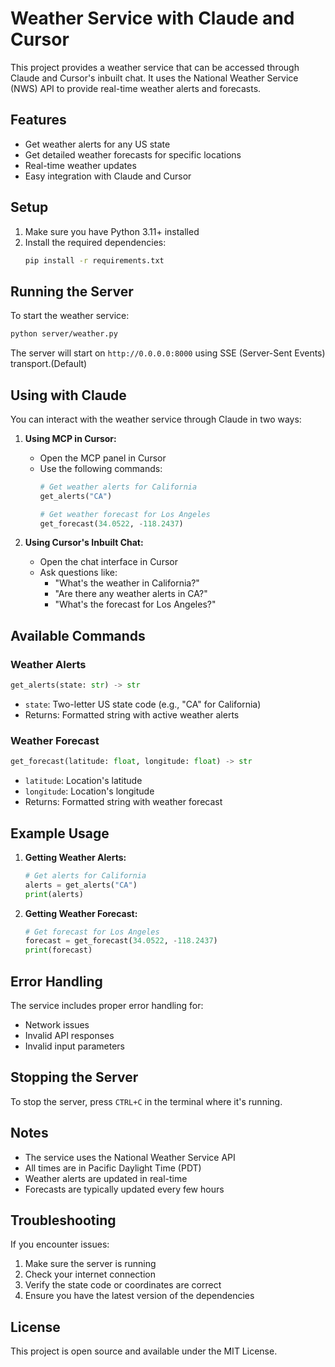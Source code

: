 # Weather Service with Claude and Cursor

This project provides a weather service that can be accessed through Claude and Cursor's inbuilt chat. It uses the National Weather Service (NWS) API to provide real-time weather alerts and forecasts.

## Features

- Get weather alerts for any US state
- Get detailed weather forecasts for specific locations
- Real-time weather updates
- Easy integration with Claude and Cursor

## Setup

1. Make sure you have Python 3.11+ installed
2. Install the required dependencies:
   ```bash
   pip install -r requirements.txt
   ```

## Running the Server

To start the weather service:

```bash
python server/weather.py
```

The server will start on `http://0.0.0.0:8000` using SSE (Server-Sent Events) transport.(Default)

## Using with Claude

You can interact with the weather service through Claude in two ways:

1. **Using MCP in Cursor:**
   - Open the MCP panel in Cursor
   - Use the following commands:
     ```python
     # Get weather alerts for California
     get_alerts("CA")
     
     # Get weather forecast for Los Angeles
     get_forecast(34.0522, -118.2437)
     ```

2. **Using Cursor's Inbuilt Chat:**
   - Open the chat interface in Cursor
   - Ask questions like:
     - "What's the weather in California?"
     - "Are there any weather alerts in CA?"
     - "What's the forecast for Los Angeles?"

## Available Commands

### Weather Alerts
```python
get_alerts(state: str) -> str
```
- `state`: Two-letter US state code (e.g., "CA" for California)
- Returns: Formatted string with active weather alerts

### Weather Forecast
```python
get_forecast(latitude: float, longitude: float) -> str
```
- `latitude`: Location's latitude
- `longitude`: Location's longitude
- Returns: Formatted string with weather forecast

## Example Usage

1. **Getting Weather Alerts:**
   ```python
   # Get alerts for California
   alerts = get_alerts("CA")
   print(alerts)
   ```

2. **Getting Weather Forecast:**
   ```python
   # Get forecast for Los Angeles
   forecast = get_forecast(34.0522, -118.2437)
   print(forecast)
   ```

## Error Handling

The service includes proper error handling for:
- Network issues
- Invalid API responses
- Invalid input parameters

## Stopping the Server

To stop the server, press `CTRL+C` in the terminal where it's running.

## Notes

- The service uses the National Weather Service API
- All times are in Pacific Daylight Time (PDT)
- Weather alerts are updated in real-time
- Forecasts are typically updated every few hours

## Troubleshooting

If you encounter issues:
1. Make sure the server is running
2. Check your internet connection
3. Verify the state code or coordinates are correct
4. Ensure you have the latest version of the dependencies

## License

This project is open source and available under the MIT License.
